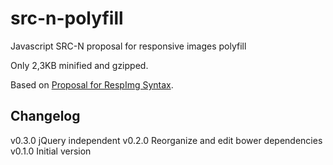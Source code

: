 src-n-polyfill
===========

Javascript SRC-N proposal for responsive images polyfill

Only 2,3KB minified and gzipped.

Based on [Proposal for RespImg Syntax](http://tabatkins.github.io/specs/respimg/Overview.html).

Changelog
---------

v0.3.0  jQuery independent
v0.2.0  Reorganize and edit bower dependencies
v0.1.0  Initial version
